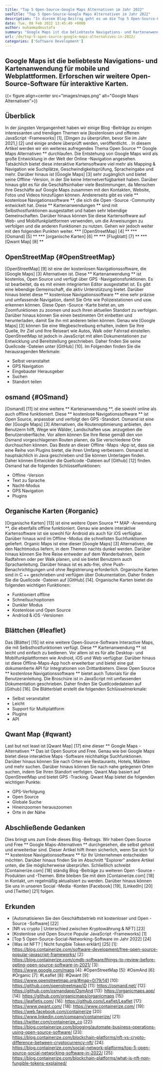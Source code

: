 ```yaml
---
title: "Top 5 Open-Source-Google Maps Alternativen im Jahr 2022" 
seoTitle: "Top 5 Open-Source-Google Maps Alternativen im Jahr 2022" 
description: "In diesem Blog-Beitrag geht es um die Top 5 Open-Source-Google Maps-Alternativen. Diese kostenlose Software umfasst OpenStreetmap, Osmand, organische Karten, Blättchen und Qwant -Karte." 
date: Tue, 08 Feb 2022 13:45:40 +0000
author: muhammadmustafa
summary: "Google Maps ist die beliebteste Navigations- und Kartenanwendung für mobile und Webplattformen. Lassen Sie uns weitere Open-Source-Software für interaktive Karten untersuchen." 
url: /de/top-5-open-source-google-maps-alternatives-in-2022/
categories: ['Software Development']
---
```


## Google Maps ist die beliebteste Navigations- und Kartenanwendung für mobile und Webplattformen. Erforschen wir weitere Open-Source-Software für interaktive Karten.

{{< figure align=center src="images/maps.png" alt="Google Maps Alternativen">}}


## Überblick
In der jüngsten Vergangenheit haben wir einige Blog -Beiträge zu einigen interessanten und trendigen Themen wie [kostenlosen und offenen JavaScript -Frameworks] [1], [Dingen zu überprüfen, bevor Sie im Jahr 2021,] [2] und einige andere überprüft werden, veröffentlicht. . In diesem Artikel werden wir ein weiteres aufregendes Thema Open Source ** Google Maps Alternativen ** durchlaufen. Die Entstehung von Google Maps wird als große Entwicklung in der Welt der Online -Navigation angesehen. Tatsächlich bietet diese interaktive Kartensoftware viel mehr als Mapping & Navigation wie Suchplätze, Geschwindigkeitsprüfung, Spracheingabe und mehr. Darüber hinaus ist [Google Maps] [3] sehr zugänglich und bietet seine Offline -Version, in der Sie keine Internetverfügbarkeit haben. Darüber hinaus gibt es für die Geschäftsinhaber viele Bestimmungen, da Menschen ihre Geschäfte auf Google Maps zusammen mit den Kontakten, Website, Fotos und Videos hinzufügen können.
Andererseits gibt es viele ** kostenlose Navigationssoftware **, die sich die Open -Source -Community entwickelt hat. Diese ** Kartenanwendungen ** sind mit Selbsthostfunktionen ausgestattet und haben sehr lebendige Gemeinschaften. Darüber hinaus können Sie diese Kartensoftware auf Web- und Mobilfunkplattformen verwenden, um die Anweisungen zu verfolgen und die anderen Funktionen zu nutzen. Gehen wir jedoch weiter mit den folgenden Punkten weiter.
  *** [OpenStreetMap] [4] **
  *** [Osmand] [5] **
  *** [organische Karten] [6] **
  *** [Flugblatt] [7] **
  *** [Qwant Map] [8] **

## OpenStreetMap {#OpenStreetMap}
[OpenStreetMap] [9] ist eine der kostenlosen Navigationssoftware, die [Google Maps] [3] Alternativen ist. Diese ** Kartenanwendung ** ist kostenlos, Open Source und verfügt über GPS -Navigationsfunktionen. Es ist bearbeitet, da es mit einem integrierten Editor ausgestattet ist. Es gibt eine lebendige Gemeinschaft, die aktiv Unterstützung bietet. Darüber hinaus bietet diese ** kostenlose Navigationssoftware ** eine sehr präzise und umfassende Navigation, damit Sie Orte wie Polizeistationen und usw. erkennen können. Diese Open -Source -Karte bietet an, um Zoomfunktionen zu zoomen und auch Ihren aktuellen Standort zu verfolgen. Darüber hinaus können Sie einen bestimmten Ort einbetten und herunterladen, damit Sie ihn mit anderen teilen können. Genau wie [Google Maps] [3] können Sie eine Wegbeschreibung erhalten, indem Sie Ihre Quelle, Ihr Ziel und Ihre Reiseart wie Autos, Walk oder Fahrrad einstellen. OpenStreetMap ist jedoch in JavaScript mit allen Dokumentationen zur Entwicklung und Bereitstellung geschrieben. Daher finden Sie seine Quellcode -Dateien unter [GitHub] [10].
Im Folgenden finden Sie die herausragenden Merkmale:
  * Selbst veranstaltet
  * GPS Navigation
  * Eingebauter Herausgeber
  * Suchen
  * Standort teilen

## osmand {#OSmand}
[Osmand] [11] ist eine weitere ** Kartenanwendung **, die sowohl online als auch offline funktioniert. Diese ** kostenlose Navigationssoftware ** ist Open Source, anpassbar und verfolgt den GPS -Standort. Osmand ist eine der [Google Maps] [3] Alternativen, die Routenoptimierung anbieten, den Benutzern hilft, Wege wie Wälder, Landschaften usw. anzugeben die Benutzeroberfläche. Vor allem können Sie Ihre Reise gemäß den von Osmand vorgeschlagenen Routen planen, da Sie verschiedene Orte durchsuchen können. Das Beste an dieser Offline -Maps -App ist, dass sie eine Reihe von Plugins bietet, die ihren Umfang verbessern. Osmand ist hauptsächlich in Java geschrieben und Sie können Unterlagen finden. Daher können Entwickler die Quellcode -Dateien auf [Github] [12] finden.
Osmand hat die folgenden Schlüsselfunktionen:
  * Offline -Version
  * Text zu Sprache
  * Nacht-Modus
  * GPS Navigation
  * Plugins

## Organische Karten {#organic}
[Organische Karten] [13] ist eine weitere Open Source ** MAP -Anwendung **, die ebenfalls offline funktioniert. Genau wie andere interaktive Kartensoftware ist sie sowohl für Android als auch für iOS verfügbar. Darüber hinaus wird im Offline -Modus die schnellsten Suchfunktionen geliefert. Organic Maps ist eine dieser [Google Maps] [3] Alternativen, die den Nachtmodus liefern, in dem Themen nachts dunkel werden. Darüber hinaus können Sie Ihre Reise entweder auf dem Wanderbahnen, beim Radfahren oder per Walk planen, und sie bietet Benutzern auch Sprachanleitung. Darüber hinaus ist es ads-frei, ohne Push-Benachrichtigungen und ohne Registrierung erforderlich. Organische Karten sind in C ++ geschrieben und verfügen über Dokumentation. Daher finden Sie die Quellcode -Dateien auf [GitHub] [14].
Organische Karten bietet die folgenden wichtigen Funktionen:
  * Funktioniert offline
  * Schnellsuchoptionen
  * Dunkler Modus
  * Kostenlose und Open Source
  * Andriod & iOS -Versionen

## Blättchen {#leaflet}
Das [Blätter] [15] ist eine weitere Open-Source-Software Interactive Maps, die mit Selbsthostfunktionen verfügt. Diese ** Kartenanwendung ** ist leicht und einfach zu bedienen. Vor allem ist es für alle Desktop- und Mobilfunkplattformen wie Android, iOS und Web verfügbar. Darüber hinaus ist diese Offline-Maps-App hoch erweiterbar und bietet eine gut dokumentierte API für Integrationen von Drittanbietern. Diese Open Source ** kostenlose Navigationssoftware ** bietet auch Tutorials für die Benutzeranleitung. Die Broschüre ist in JavaScript mit umfassenden Dokumentation geschrieben. Daher finden Sie Quellcodedateien auf [Github] [16].
Die Blätterblatt erstellt die folgenden Schlüsselmerkmale:
  * Selbst veranstaltet
  * Leicht
  * Support für Multiplattform
  * Plugins
  * API

## Qwant Map {#qwant}
Last but not least ist [Qwant Map] [17] eine dieser ** Google Maps -Alternativen ** Das ist Open Source und Free. Genau wie bei Google Maps bietet diese interaktive Maps -Software reichhaltige Suchfunktionen. Darüber hinaus können Sie nach Orten wie Restaurants, Hotels, Märkten und mehr suchen. Darüber hinaus können Sie nach nahe gelegenen Orten suchen, indem Sie Ihren Standort verfolgen. Qwant Map basiert auf OpenStreetMap und bietet GPS -Tracking.
Qwant Map bietet die folgenden wichtigen Punkte:
  * GPS-Verfolgung
  * Open Source
  * Globale Suche
  * Hineinzoomen herauszoomen
  * Orte in der Nähe

## Abschließende Gedanken
Dies bringt uns zum Ende dieses Blog -Beitrags. Wir haben Open Source und Free ** Google Maps-Alternativen ** durchgesehen, die selbst gehost und erweiterbar sind. Dieser Artikel hilft Ihnen sicherlich, wenn Sie sich für ** kostenlose Navigationssoftware ** für Ihr Unternehmen entscheiden möchten. Darüber hinaus finden Sie im Abschnitt "Explorer" andere Artikel unten, die Sie möglicherweise überprüfen.
Schließlich schreibt [Containerize.com] [18] ständig Blog -Beiträge zu weiteren Open -Source -Produkten und -Themen. Bitte bleiben Sie mit dem [Containerize.com] [18] in Kontakt, um regelmäßig aktualisiert zu werden. Darüber hinaus können Sie uns in unseren Social -Media -Konten [Facebook] [19], [LinkedIn] [20] und [Twitter] [21] folgen.

## Erkunden
  * [Automatisieren Sie den Geschäftsbetrieb mit kostenloser und Open -Source -Software] [22]
  * [Nft vs crypto | Unterschied zwischen Kryptowährung & NFT] [23]
  * [Kostenlose und Open Source Popular JavaScript -Frameworks] [1]
  * [Top 5 Open-Source-Social-Networking-Software im Jahr 2022] [24]
  * [Was ist NFT? | Nicht fungible Token erklärt] [25]
[1]: https://blog.containerize.com/software-development/free-open-source-popular-javascript-frameworks/
[2]: https://blog.containerize.com/cmdb-software/things-to-review-before-opting-open-source-software-in-2021/
[3]: https://www.google.com/maps
[4]: #OpenStreetMap
[5]: #OsmAnd
[6]: #Organic
[7]: #Leaflet
[8]: #Qwant
[9]: https://www.openstreetmap.org/#map=0/79/141
[10]: https://github.com/openstreetmap/iD
[11]: https://osmand.net/
[12]: https://github.com/osmandapp/OsmAnd
[13]: https://organicmaps.app/
[14]: https://github.com/organicmaps/organicmaps
[15]: https://leafletjs.com/
[16]: https://github.com/Leaflet/Leaflet
[17]: https://www.qwant.com/
[18]: https://www.containerize.com/
[19]: https://web.facebook.com/containerize
[20]: https://www.linkedin.com/company/containerize/
[21]: https://twitter.com/containerize_co
[22]: https://blog.containerize.com/blogging/automate-business-operations-using-open-source-software/
[23]: https://blog.containerize.com/blockchain-platforms/nft-vs-crypto-difference-between-cryptocurrency-nft/
[24]: https://blog.containerize.com/social-network-platforms/top-5-open-source-social-networking-software-in-2022/
[25]: https://blog.containerize.com/blockchain-platforms/what-is-nft-non-fungible-tokens-explained/
